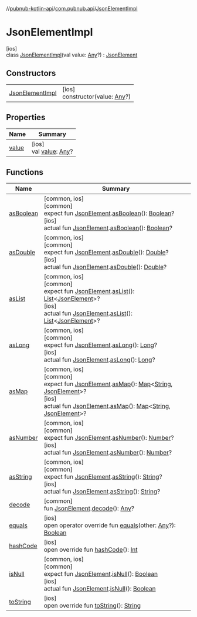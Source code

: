 //[pubnub-kotlin-api](../../../index.md)/[com.pubnub.api](../index.md)/[JsonElementImpl](index.md)

# JsonElementImpl

[ios]\
class [JsonElementImpl](index.md)(val value: [Any](https://kotlinlang.org/api/latest/jvm/stdlib/kotlin/-any/index.html)?) : [JsonElement](../-json-element/index.md)

## Constructors

| | |
|---|---|
| [JsonElementImpl](-json-element-impl.md) | [ios]<br>constructor(value: [Any](https://kotlinlang.org/api/latest/jvm/stdlib/kotlin/-any/index.html)?) |

## Properties

| Name | Summary |
|---|---|
| [value](../-json-element/value.md) | [ios]<br>val [value](../-json-element/value.md): [Any](https://kotlinlang.org/api/latest/jvm/stdlib/kotlin/-any/index.html)? |

## Functions

| Name | Summary |
|---|---|
| [asBoolean](../as-boolean.md) | [common, ios]<br>[common]<br>expect fun [JsonElement](../-json-element/index.md).[asBoolean](../as-boolean.md)(): [Boolean](https://kotlinlang.org/api/latest/jvm/stdlib/kotlin/-boolean/index.html)?<br>[ios]<br>actual fun [JsonElement](../-json-element/index.md).[asBoolean](../as-boolean.md)(): [Boolean](https://kotlinlang.org/api/latest/jvm/stdlib/kotlin/-boolean/index.html)? |
| [asDouble](../as-double.md) | [common, ios]<br>[common]<br>expect fun [JsonElement](../-json-element/index.md).[asDouble](../as-double.md)(): [Double](https://kotlinlang.org/api/latest/jvm/stdlib/kotlin/-double/index.html)?<br>[ios]<br>actual fun [JsonElement](../-json-element/index.md).[asDouble](../as-double.md)(): [Double](https://kotlinlang.org/api/latest/jvm/stdlib/kotlin/-double/index.html)? |
| [asList](../as-list.md) | [common, ios]<br>[common]<br>expect fun [JsonElement](../-json-element/index.md).[asList](../as-list.md)(): [List](https://kotlinlang.org/api/latest/jvm/stdlib/kotlin.collections/-list/index.html)&lt;[JsonElement](../-json-element/index.md)&gt;?<br>[ios]<br>actual fun [JsonElement](../-json-element/index.md).[asList](../as-list.md)(): [List](https://kotlinlang.org/api/latest/jvm/stdlib/kotlin.collections/-list/index.html)&lt;[JsonElement](../-json-element/index.md)&gt;? |
| [asLong](../as-long.md) | [common, ios]<br>[common]<br>expect fun [JsonElement](../-json-element/index.md).[asLong](../as-long.md)(): [Long](https://kotlinlang.org/api/latest/jvm/stdlib/kotlin/-long/index.html)?<br>[ios]<br>actual fun [JsonElement](../-json-element/index.md).[asLong](../as-long.md)(): [Long](https://kotlinlang.org/api/latest/jvm/stdlib/kotlin/-long/index.html)? |
| [asMap](../as-map.md) | [common, ios]<br>[common]<br>expect fun [JsonElement](../-json-element/index.md).[asMap](../as-map.md)(): [Map](https://kotlinlang.org/api/latest/jvm/stdlib/kotlin.collections/-map/index.html)&lt;[String](https://kotlinlang.org/api/latest/jvm/stdlib/kotlin/-string/index.html), [JsonElement](../-json-element/index.md)&gt;?<br>[ios]<br>actual fun [JsonElement](../-json-element/index.md).[asMap](../as-map.md)(): [Map](https://kotlinlang.org/api/latest/jvm/stdlib/kotlin.collections/-map/index.html)&lt;[String](https://kotlinlang.org/api/latest/jvm/stdlib/kotlin/-string/index.html), [JsonElement](../-json-element/index.md)&gt;? |
| [asNumber](../as-number.md) | [common, ios]<br>[common]<br>expect fun [JsonElement](../-json-element/index.md).[asNumber](../as-number.md)(): [Number](https://kotlinlang.org/api/latest/jvm/stdlib/kotlin/-number/index.html)?<br>[ios]<br>actual fun [JsonElement](../-json-element/index.md).[asNumber](../as-number.md)(): [Number](https://kotlinlang.org/api/latest/jvm/stdlib/kotlin/-number/index.html)? |
| [asString](../as-string.md) | [common, ios]<br>[common]<br>expect fun [JsonElement](../-json-element/index.md).[asString](../as-string.md)(): [String](https://kotlinlang.org/api/latest/jvm/stdlib/kotlin/-string/index.html)?<br>[ios]<br>actual fun [JsonElement](../-json-element/index.md).[asString](../as-string.md)(): [String](https://kotlinlang.org/api/latest/jvm/stdlib/kotlin/-string/index.html)? |
| [decode](../decode.md) | [common]<br>fun [JsonElement](../-json-element/index.md).[decode](../decode.md)(): [Any](https://kotlinlang.org/api/latest/jvm/stdlib/kotlin/-any/index.html)? |
| [equals](../-json-element/equals.md) | [ios]<br>open operator override fun [equals](../-json-element/equals.md)(other: [Any](https://kotlinlang.org/api/latest/jvm/stdlib/kotlin/-any/index.html)?): [Boolean](https://kotlinlang.org/api/latest/jvm/stdlib/kotlin/-boolean/index.html) |
| [hashCode](../-json-element/hash-code.md) | [ios]<br>open override fun [hashCode](../-json-element/hash-code.md)(): [Int](https://kotlinlang.org/api/latest/jvm/stdlib/kotlin/-int/index.html) |
| [isNull](../is-null.md) | [common, ios]<br>[common]<br>expect fun [JsonElement](../-json-element/index.md).[isNull](../is-null.md)(): [Boolean](https://kotlinlang.org/api/latest/jvm/stdlib/kotlin/-boolean/index.html)<br>[ios]<br>actual fun [JsonElement](../-json-element/index.md).[isNull](../is-null.md)(): [Boolean](https://kotlinlang.org/api/latest/jvm/stdlib/kotlin/-boolean/index.html) |
| [toString](../-json-element/to-string.md) | [ios]<br>open override fun [toString](../-json-element/to-string.md)(): [String](https://kotlinlang.org/api/latest/jvm/stdlib/kotlin/-string/index.html) |
